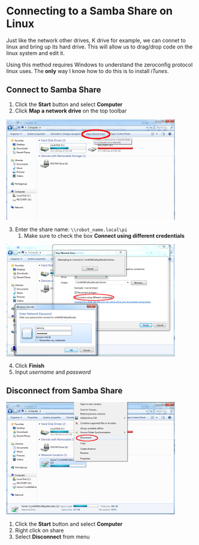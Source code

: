 # Connecting to a Samba Share on Linux

Just like the network other drives, K drive for example, we can connet to
linux and bring up its hard drive. This will allow us to drag/drop code on
the linux system and edit it.

Using this method requires Windows to understand the zeroconfig protocol
linux uses. The **only** way I know how to do this is to install *iTunes*.

## Connect to Samba Share

1. Click the **Start** button and select **Computer**
2. Click **Map a network drive** on the top toolbar

![](pics/mapDrive.png)

3. Enter the share name: `\\robot_name.local\pi`
    1. Make sure to check the box **Connect using different credentials**
    
![](pics/logOn.png)

4. Click **Finish**
5. Input *username* and *password*

## Disconnect from Samba Share

![](pics/disconnect.png)

1. Click the **Start** button and select **Computer**
2. Right click on share
3. Select **Disconnect** from menu
